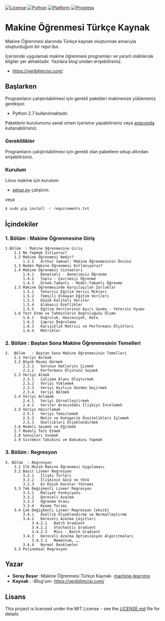 [![License](https://img.shields.io/badge/license-MIT-blue.svg)](LICENSE)  [![Python](https://img.shields.io/badge/Python-2.7-blue.svg)](https://img.shields.io/badge/Python-2.7-blue.svg) [![Platform](https://img.shields.io/badge/Platform-Linux-orange.svg)](https://img.shields.io/badge/Platform-Linux-orange.svg)  [![Progress](https://img.shields.io/badge/Progress-%2510-brightgreen.svg)](https://img.shields.io/badge/Progress-%2510-brightgreen.svg)


# Makine Öğrenmesi Türkçe Kaynak

Makine Öğrenmesi alanında Türkçe kaynak oluşturmak amacıyla oluşturduğum bir repo'dur.

İçerisinde uygulamalı makine öğrenmesi programları ve yararlı olabilecek bilgiler yer almaktadır. Yazılara blog'umdan erişebilirsiniz.
*    https://veribilimcisi.com/

## Başlarken

Programların çalıştırılabilmesi için gerekli paketleri makinenize yüklemeniz gerekiyor. 
*   Python 2.7 kullanılmaktadır.

Paketlerin kurulumunu sanal ortam içerisine yapabilirsiniz veya [anaconda](https://anaconda.org/) kullanabilirsiniz.

### Gereklilikler

Programların çalıştırılabilmesi için gerekli olan paketlere setup altından erişebilirsiniz.

### Kurulum

Linux makine için kurulum:

* [setup.py](https://github.com/SerayBeser/machine-learning/blob/master/setup/setup.py) çalıştırın.

veya

```sh
$ sudo pip install -r requirements.txt
```

## İçindekiler


###	1.	Bölüm  : Makine Öğrenmesine Giriş
    1.Bölüm  : Makine Öğrenmesine Giriş
    	1.1	Ne Yapmak İstiyoruz?
    	1.2	Makine Öğrenmesi Nedir?
    		1.2.1	Arthur Samuel: Makine Öğrenmesinin Öncüsü
    	1.3	Neden Makine Öğrenmesi Kullanıyoruz?
    	1.4	Makine Öğrenmesi Sistemleri
    		1.4.1	Denetimli - Denetimsiz Öğrenme
    		1.4.2	Toplu - Çevrimiçi Öğrenme
    		1.4.3	Örnek-Tabanlı - Model-Tabanlı Öğrenme 
    	1.5	Makine Öğrenmesinde Karşılaşılan Zorluklar
    		1.5.1	Yetersiz Eğitim Verisi Miktarı
    		1.5.2	Temsili Olmayan Eğitim Verileri
    		1.5.3	Düşük Kaliteli Veriler
    		1.5.4	Alakasız Özellikler
    		1.5.5	Eğitim Verilerinin Aşırı Uyumu - Yetersiz Uyumu
    	1.6	Test Etme ve Tahminlerin Doğruluğunu Ölçme
    		1.6.1	Doğruluk, Hassasiyet, Hata
    		1.6.2	Çapraz Doğrulama
    		1.6.3	Karışıklık Matrisi ve Performans Ölçütleri
    		1.6.4	Metrikler


###	2.	Bölüm   : Baştan Sona Makine Öğrenmesinin Temelleri

    2.	Bölüm   : Baştan Sona Makine Öğrenmesinin Temelleri
    	2.1	Veriyi Bulmak
    	2.2	Büyük Resmi Görmek
    		2.2.1	Sorunun Hatlarını Çizmek
    		2.2.2	Performans Ölçütünü Seçmek
    	2.3	Veriyi Almak
    		2.3.1	Çalışma Alanı Oluşturmak
    		2.3.2	Veriyi Yüklemek
    		2.3.3	Veriyi Hızlıca Gözden Geçirmek
    		2.3.4	Veriyi Bölmek
    	2.4	Veriyi Anlamak
    	    2.4.1   Veriyi Görselleştirmek
    	    2.4.2   Veriler Arasındaki İlişkiyi İncelemek
    	2.5	Veriyi Hazırlamak
        	2.5.1   Veriyi Temizlemek
        	2.5.2   Metin ve Kategorik Öznitelikleri İşlemek
        	2.5.3   Özellikleri Ölçeklendirmek
    	2.6	Modeli Seçmek ve Eğitmek
    	2.7	Modeli Test Etmek
    	2.8	Sonuçları Sunmak
    	2.9	Sistemin Takibini ve Bakımını Yapmak

### 3. Bölüm  : Regresyon

    3. Bölüm  : Regresyon
        3.1 İlk Minik Makine Öğrenmesi Uygulaması
        3.2 Basit Lineer Regresyon
            3.2.1   İlişki Türleri
            3.2.2   İlişkinin Gücü ve Yönü
            3.2.3   En Küçük Kareler Yöntemi
        3.3 Tek Değişkenli Lineer Regresyon
            3.3.1   Maliyet Fonksiyonu
            3.3.2   Dereceli Azalma
            3.3.3   Öğrenme Oranı
            3.3.4   Kesme Terimi
        3.4 Çok Değişkenli Lineer Regresyon [eksik]
            3.4.1   Özellik Ölçeklendirme ve Normalleştirme
            3.4.2   Dereceli Azalma Çeşitleri
                3.4.2.1   Batch Gradient
                3.4.2.2   Stochastic Gradient
                3.4.2.3   Mini - Batch Gradient
            3.4.3   Dereceli Azalma Optimizasyon Algoritmaları
                3.4.3.1   Momentum, ….
            3.4.4   Normal Denklemler
        3.5 Polinomsal Regresyon 


## Yazar

* **Seray Beşer** -Makine Öğrenmesi Türkçe Kaynak- [machine-learning](https://github.com/SerayBeser/machine-learning)
* **Kaynak** : -Blog'um- https://veribilimcisi.com/

## Lisans


This project is licensed under the MIT License - see the [LICENSE.md](https://github.com/SerayBeser/machine-learning/blob/master/LICENSE.md) file for details





